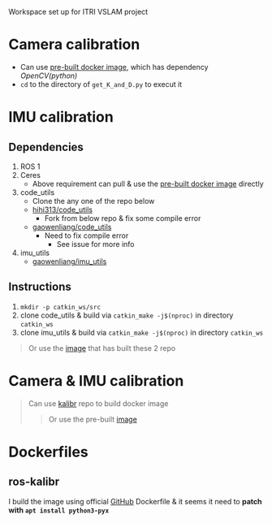 Workspace set up for ITRI VSLAM project

# Camera calibration

* Can use [pre-built docker image][1], which has dependency *OpenCV(python)*
* `cd` to the directory of `get_K_and_D.py` to execut it

# IMU calibration

## Dependencies

1. ROS 1
2. Ceres
	* Above requirement can pull & use the [pre-built docker image][1] directly
3. code_utils
	* Clone the any one of the repo below
	* [hihi313/code_utils][2]
		* Fork from below repo & fix some compile error
	* [gaowenliang/code_utils][3]
		* Need to fix compile error
			* See issue for more info
4. imu_utils
	* [gaowenliang/imu_utils][4]

## Instructions

1. `mkdir -p catkin_ws/src`
2. clone code_utils & build via `catkin_make -j$(nproc)` in directory `catkin_ws`
3. clone imu_utils & build via `catkin_make -j$(nproc)` in directory `catkin_ws`

> Or use the [image][5] that has built these 2 repo

# Camera & IMU calibration

> Can use [kalibr][6] repo to build docker image
> > Or use the pre-built [image][7]

# Dockerfiles

## ros-kalibr

I build the image using official [GitHub][6] Dockerfile & it seems it need to **patch with `apt install python3-pyx`**

[1]: https://hub.docker.com/r/hihi313/ros-ceres (ros-ceres:latest)
[2]: https://github.com/hihi313/code_utils.git
[3]: https://github.com/gaowenliang/code_utils
[4]: https://github.com/gaowenliang/imu_utils.git
[5]: https://hub.docker.com/layers/ros-ceres/hihi313/ros-ceres/built/images/sha256-c27d7ae53e86c685837ce1feb675dc92d28907bdbaa8c742e1abcefa34ae55e6?context=explore (ros-ceres:built)
[6]: https://github.com/ethz-asl/kalibr.git
[7]: https://hub.docker.com/r/hihi313/kalibr (kalibr:latest)